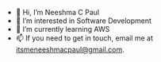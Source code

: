 - 👋 Hi, I’m Neeshma C Paul
- 👀 I’m interested in Software Development
- 🌱 I’m currently learning AWS
- 📫 If you need to get in touch, email me at itsmeneeshmacpaul@gmail.com.

<!---
Neeshmacpaul/Neeshmacpaul is a ✨ special ✨ repository because its `README.md` (this file) appears on your GitHub profile.
You can click the Preview link to take a look at your changes.
--->
